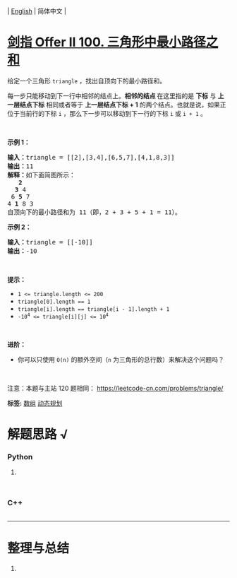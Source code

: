 | [English](README_EN.md) | 简体中文 |

# [剑指 Offer II 100. 三角形中最小路径之和](https://leetcode.cn/problems/IlPe0q)
<p>给定一个三角形 <code>triangle</code> ，找出自顶向下的最小路径和。</p>

<p>每一步只能移动到下一行中相邻的结点上。<strong>相邻的结点 </strong>在这里指的是 <strong>下标</strong> 与 <strong>上一层结点下标</strong> 相同或者等于 <strong>上一层结点下标 + 1</strong> 的两个结点。也就是说，如果正位于当前行的下标 <code>i</code> ，那么下一步可以移动到下一行的下标 <code>i</code> 或 <code>i + 1</code> 。</p>

<p>&nbsp;</p>

<p><strong>示例 1：</strong></p>

<pre>
<strong>输入：</strong>triangle = [[2],[3,4],[6,5,7],[4,1,8,3]]
<strong>输出：</strong>11
<strong>解释：</strong>如下面简图所示：
   <strong>2</strong>
  <strong>3</strong> 4
 6 <strong>5</strong> 7
4 <strong>1</strong> 8 3
自顶向下的最小路径和为&nbsp;11（即，2&nbsp;+&nbsp;3&nbsp;+&nbsp;5&nbsp;+&nbsp;1&nbsp;= 11）。
</pre>

<p><strong>示例 2：</strong></p>

<pre>
<strong>输入：</strong>triangle = [[-10]]
<strong>输出：</strong>-10
</pre>

<p>&nbsp;</p>

<p><strong>提示：</strong></p>

<ul>
	<li><code>1 &lt;= triangle.length &lt;= 200</code></li>
	<li><code>triangle[0].length == 1</code></li>
	<li><code>triangle[i].length == triangle[i - 1].length + 1</code></li>
	<li><code>-10<sup>4</sup> &lt;= triangle[i][j] &lt;= 10<sup>4</sup></code></li>
</ul>

<p>&nbsp;</p>

<p><strong>进阶：</strong></p>

<ul>
	<li>你可以只使用 <code>O(n)</code>&nbsp;的额外空间（<code>n</code> 为三角形的总行数）来解决这个问题吗？</li>
</ul>

<p>&nbsp;</p>

<p><meta charset="UTF-8" />注意：本题与主站 120&nbsp;题相同：&nbsp;<a href="https://leetcode-cn.com/problems/triangle/">https://leetcode-cn.com/problems/triangle/</a></p>

**标签:**  [数组](https://leetcode.cn/tag/array) [动态规划](https://leetcode.cn/tag/dynamic-programming) 
# 解题思路 √

### Python

1. 

```python

```


```python

```

### C++

```cpp

```

---



# 整理与总结

1. 